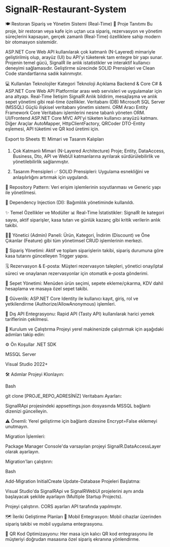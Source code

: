 # SignalR-Restaurant-System

🍽️ Restoran Sipariş ve Yönetim Sistemi (Real-Time)
🌟 Proje Tanıtımı
Bu proje, bir restoran veya kafe için uçtan uca sipariş, rezervasyon ve yönetim süreçlerini kapsayan, gerçek zamanlı (Real-Time) özelliklere sahip modern bir otomasyon sistemidir.

ASP.NET Core Web API kullanılarak çok katmanlı (N-Layered) mimariyle geliştirilmiş olup, arayüz (UI) bu API'yi tüketerek tam entegre bir yapı sunar. Projenin temel gücü, SignalR ile anlık istatistikler ve interaktif kullanıcı deneyimi sağlamasıdır. Geliştirme sürecinde SOLID Prensipleri ve Clean Code standartlarına sadık kalınmıştır.

💻 Kullanılan Teknolojiler
Kategori	Teknoloji	Açıklama
Backend & Core	C# & ASP.NET Core Web API	Platformlar arası web servisleri ve uygulamalar için ana altyapı.
Real-Time İletişim	SignalR	Anlık bildirim, mesajlaşma ve anlık sepet yönetimi gibi real-time özellikler.
Veritabanı (DB)	Microsoft SQL Server (MSSQL)	Güçlü ilişkisel veritabanı yönetim sistemi.
ORM Aracı	Entity Framework Core	Veritabanı işlemlerini nesne tabanlı yöneten ORM.
UI/Frontend	ASP.NET Core MVC	API'yi tüketen kullanıcı arayüzü katmanı.
Diğer Araçlar	AutoMapper, HttpClientFactory, QRCoder	DTO-Entity eşlemesi, API tüketimi ve QR kod üretimi için.

Export to Sheets
🏗️ Mimari ve Tasarım Kalıpları
1. Çok Katmanlı Mimari (N-Layered Architecture)
Proje; Entity, DataAccess, Business, Dto, API ve WebUI katmanlarına ayrılarak sürdürülebilirlik ve yönetilebilirlik sağlanmıştır.

2. Tasarım Prensipleri
✅ SOLID Prensipleri: Uygulama esnekliğini ve anlaşılırlığını artırmak için uygulandı.

🔄 Repository Pattern: Veri erişim işlemlerinin soyutlanması ve Generic yapı ile yönetilmesi.

💉 Dependency Injection (DI): Bağımlılık yönetiminde kullanıldı.

✨ Temel Özellikler ve Modüller
📊 Real-Time İstatistikler: SignalR ile kategori sayısı, aktif siparişler, kasa tutarı ve günlük kazanç gibi kritik verilerin anlık takibi.

🧑‍💻 Yönetici (Admin) Paneli: Ürün, Kategori, İndirim (Discount) ve Öne Çıkanlar (Feature) gibi tüm yönetimsel CRUD işlemlerinin merkezi.

🧾 Sipariş Yönetimi: Aktif ve toplam siparişlerin takibi, sipariş durumuna göre kasa tutarını güncelleyen Trigger yapısı.

🗓️ Rezervasyon & E-posta: Müşteri rezervasyon talepleri, yönetici onay/iptal süreci ve onaylanan rezervasyonlar için otomatik e-posta gönderimi.

🛒 Sepet Yönetimi: Menüden ürün seçimi, sepete ekleme/çıkarma, KDV dahil hesaplama ve masaya özel sepet takibi.

🔐 Güvenlik: ASP.NET Core Identity ile kullanıcı kayıt, giriş, rol ve yetkilendirme (Authorize/AllowAnonymous) işlemleri.

🔗 Dış API Entegrasyonu: Rapid API (Tasty API) kullanılarak harici yemek tariflerinin çekilmesi.

🚀 Kurulum ve Çalıştırma
Projeyi yerel makinenizde çalıştırmak için aşağıdaki adımları takip edin:

⚙️ Ön Koşullar
.NET SDK

MSSQL Server

Visual Studio 2022+

🛠️ Adımlar
Projeyi Klonlayın:

Bash

git clone [PROJE_REPO_ADRESİNİZ]
Veritabanı Ayarları:

SignalRApi projesindeki appsettings.json dosyasında MSSQL bağlantı dizenizi güncelleyin.

⚠️ Önemli: Yerel geliştirme için bağlantı dizesine Encrypt=False eklemeyi unutmayın.

Migration İşlemleri:

Package Manager Console'da varsayılan projeyi SignalR.DataAccessLayer olarak ayarlayın.

Migration'ları çalıştırın:

Bash

Add-Migration InitialCreate
Update-Database
Projeleri Başlatma:

Visual Studio'da SignalRApi ve SignalRWebUI projelerini aynı anda başlayacak şekilde ayarlayın (Multiple Startup Projects).

Projeyi çalıştırın. CORS ayarları API tarafında yapılmıştır.

🗺️ İleriki Geliştirme Planları
📱 Mobil Entegrasyon: Mobil cihazlar üzerinden sipariş takibi ve mobil uygulama entegrasyonu.

🔗 QR Kod Optimizasyonu: Her masa için kalıcı QR kod entegrasyonu ile müşteriyi doğrudan masasına özel sipariş ekranına yönlendirme.
